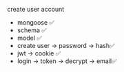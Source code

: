 create user account

- mongoose ✅
- schema ✅
- model ✅
- create user -> password -> hash✅
- jwt -> cookie ✅
- login -> token -> decrypt -> email✅
